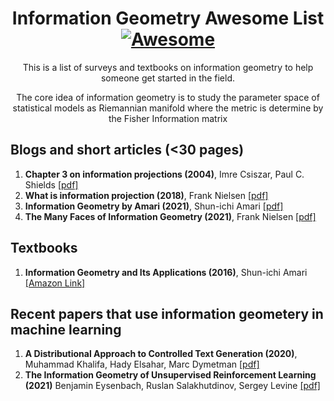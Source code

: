 <div align="center">

<!-- title -->

<!--lint ignore no-dead-urls-->
# Information Geometry Awesome List [![Awesome](https://awesome.re/badge.svg)](https://awesome.re)

<!-- subtitle -->

This is a list of surveys and textbooks on information geometry to help someone get started in the field. 
   
<!-- image -->

<!-- <a href="" target="_blank" rel="noopener noreferrer">
  <img src="" />
</a> -->

<!-- description -->

The core idea of information geometry is to study the parameter space of statistical models as Riemannian manifold where the metric is determine by the Fisher Information matrix
</div>

<!-- TOC -->

## Blogs and short articles (<30 pages)

1. **Chapter 3 on information projections (2004)**, Imre Csiszar, Paul C. Shields [[pdf]](https://www.stat.berkeley.edu/~binyu/212A/papers/cs.pdf)
2. **What is information projection (2018)**, Frank Nielsen [[pdf]](https://www.ams.org/journals/notices/201803/rnoti-p321.pdf)
3. **Information Geometry by Amari (2021)**, Shun-ichi Amari [[pdf]](https://onlinelibrary.wiley.com/doi/abs/10.1111/insr.12464)
4. **The Many Faces of Information Geometry (2021)**,  Frank Nielsen [[pdf]](https://www.ams.org/journals/notices/202201/rnoti-p36.pdf)


## Textbooks

1. **Information Geometry and Its Applications (2016)**, Shun-ichi Amari [[Amazon Link]](https://www.amazon.com/Information-Geometry-Applications-Mathematical-Sciences/dp/4431559779)

## Recent papers that use information geometery in machine learning

1. **A Distributional Approach to Controlled Text Generation (2020)**, Muhammad Khalifa, Hady Elsahar, Marc Dymetman [[pdf]](https://arxiv.org/abs/2012.11635)
2. **The Information Geometry of Unsupervised Reinforcement Learning (2021)** Benjamin Eysenbach, Ruslan Salakhutdinov, Sergey Levine [[pdf]](https://arxiv.org/abs/2110.02719)
